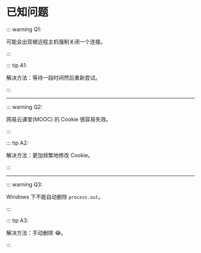 # 已知问题

::: warning Q1:

可能会出现被远程主机强制关闭一个连接。

:::

::: tip A1:

解决方法：等待一段时间然后重新尝试。

:::

---

::: warning Q2:

网易云课堂(MOOC) 的 Cookie 很容易失效。

:::

::: tip A2:

解决方法：更加频繁地修改 Cookie。

:::

---

::: warning Q3:

Windows 下不能自动删除 `process.out`。

:::

::: tip A3:

解决方法：手动删除 :joy:。

:::
